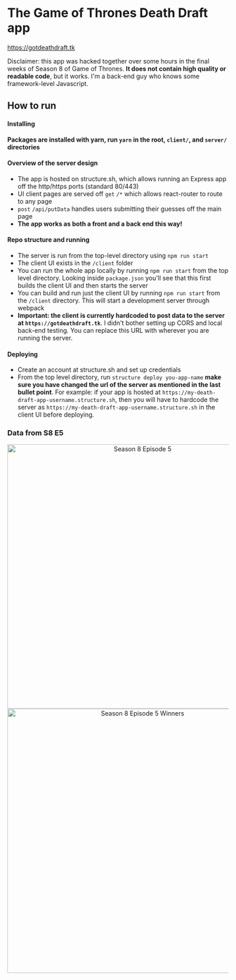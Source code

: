 # The Game of Thrones Death Draft app

<https://gotdeathdraft.tk>

Disclaimer: this app was hacked together over some hours in the final weeks of Season 8 of Game of Thrones. __It does not contain high quality or readable code__, but it works. I'm a back-end guy who knows some framework-level Javascript.

## How to run

#### Installing
__Packages are installed with yarn, run `yarn` in the root, `client/`, and `server/` directories__

#### Overview of the server design

* The app is hosted on structure.sh, which allows running an Express app off the http/https ports (standard 80/443)
* UI client pages are served off `get` `/*` which allows react-router to route to any page
* `post` `/api/putData` handles users submitting their guesses off the main page
* __The app works as both a front and a back end this way!__

#### Repo structure and running

* The server is run from the top-level directory using `npm run start`
* The client UI exists in the `/client` folder
* You can run the whole app locally by running `npm run start` from the top level directory. Looking inside `package.json` you'll see that this first builds the client UI and then starts the server
* You can build and run just the client UI by running `npm run start` from the `/client` directory. This will start a development server through webpack
* __Important: the client is currently hardcoded to post data to the server at `https://gotdeathdraft.tk`__. I didn't bother setting up CORS and local back-end testing. You can replace this URL with wherever you are running the server.

#### Deploying

* Create an account at structure.sh and set up credentials
* From the top level directory, run `structure deploy you-app-name` __make sure you have changed the url of the server as mentioned in the last bullet point__. For example: if your app is hosted at `https://my-death-draft-app-username.structure.sh`, then you will have to hardcode the server as `https://my-death-draft-app-username.structure.sh` in the client UI before deploying.

### Data from S8 E5
<div>
    <a href="https://plot.ly/~jcallin/4/?share_key=z38Z4aF7ZZ6s0prWwsxmVc" target="_blank" title="Season 8 Episode 5" style="display: block; text-align: center;"><img src="https://plot.ly/~jcallin/4.png?share_key=z38Z4aF7ZZ6s0prWwsxmVc" alt="Season 8 Episode 5" style="max-width: 100%;width: 600px;"  width="600" onerror="this.onerror=null;this.src='https://plot.ly/404.png';" /></a>
</div>
<div>
    <a href="https://plot.ly/~jcallin/7/?share_key=HFZCujQcHXmaIieskGs4xk" target="_blank" title="Season 8 Episode 5 Winners" style="display: block; text-align: center;"><img src="https://plot.ly/~jcallin/7.png?share_key=HFZCujQcHXmaIieskGs4xk" alt="Season 8 Episode 5 Winners" style="max-width: 100%;width: 600px;"  width="600" onerror="this.onerror=null;this.src='https://plot.ly/404.png';" /></a>
</div>
